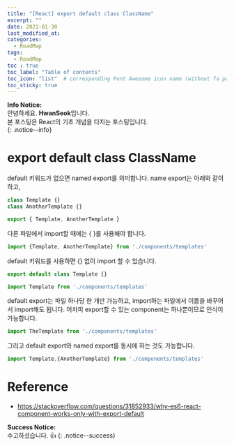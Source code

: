 ```yaml
---
title: "[React] export default class ClassName"
excerpt: ""
date: 2021-01-30
last_modified_at: 
categories:
  - RoadMap
tags:
  - RoadMap 
toc : true
toc_label: "Table of contents"
toc_icon: "list"  # corresponding Font Awesome icon name (without fa prefix)
toc_sticky: true
---
```


**Info Notice:**  
안녕하세요. **HwanSeok**입니다.  
본 포스팅은 React의 기초 개념을 다지는 포스팅입니다.  
{: .notice--info}

# export default class ClassName

default 키워드가 없으면 named export를 의미합니다. name export는 아래와 같이 하고,  

```javascript
class Template {}
class AnotherTemplate {}

export { Template, AnotherTemplate }
```

다른 파일에서 import할 때에는 { }를 사용해야 합니다.  

```javascript
import {Template, AnotherTemplate} from './components/templates'
```  

default 키워드를 사용하면 {} 없이 import 할 수 있습니다.  

```javascript
export default class Template {}

import Template from './components/templates'
```

default export는 파일 하나당 한 개만 가능하고, import하는 파일에서 이름을 바꾸어서 import해도 됩니다. 어차피 export할 수 있는 component는 하나뿐이므로 인식이 가능합니다.  

```javascript
import TheTemplate from './components/templates'
```

그리고 default export와 named export를 동시에 하는 것도 가능합니다.  

```javascript
import Template,{AnotherTemplate} from './components/templates'
```  

# Reference

- https://stackoverflow.com/questions/31852933/why-es6-react-component-works-only-with-export-default

**Success Notice:**  
수고하셨습니다. :+1:
{: .notice--success}